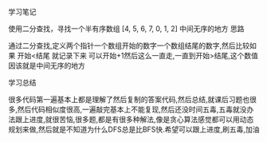 学习笔记

使用二分查找，寻找一个半有序数组 [4, 5, 6, 7, 0, 1, 2] 中间无序的地方 思路

通过二分查找,定义两个指针一个数组开始的数字一个数组结尾的数字,然后比较如果 开始<结尾 就记录下来 可以开始+1然后这么一直走,一直到开始>结尾,这个数值因该就是中间无序的地方

学习总结

很多代码第一遍基本上都是理解了然后复制的答案代码,然后总结,就课后习题也很多,然后代码相似度很高,一遍敲完基本上不能复现,然后还没时间五毒,五毒就没办法跟上进度,就很苦恼,很多题,都是有很多种解法,像是贪心算法感觉都可以用动态规划来做,然后就是不知道为什么DFS总是比BFS快.希望可以跟上进度,刷五毒,加油